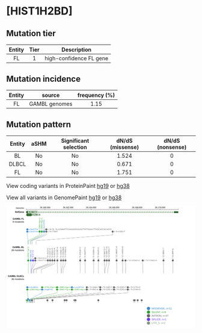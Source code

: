 # [HIST1H2BD]

## Mutation tier

|Entity|Tier|Description            |
|:------:|:----:|-----------------------|
|FL    |1   |high-confidence FL gene|
## Mutation incidence

|Entity|source       |frequency (%)|
|:------:|:-------------:|:-------------:|
|FL    |GAMBL genomes|1.15         |

## Mutation pattern

|Entity|aSHM|Significant selection|dN/dS (missense)|dN/dS (nonsense)|
|:------:|:----:|:---------------------:|:----------------:|:----------------:|
|BL    |No  |No                   |1.524           |0               |
|DLBCL |No  |No                   |0.671           |0               |
|FL    |No  |No                   |1.751           |0               |



View coding variants in ProteinPaint [hg19](https://www.bcgsc.ca/downloads/morinlab/GAMBL/test/genes/HIST1H2BD_protein.html)  or [hg38](https://www.bcgsc.ca/downloads/morinlab/GAMBL/test/genes/HIST1H2BD_protein_hg38.html)

View all variants in GenomePaint [hg19](https://www.bcgsc.ca/downloads/morinlab/GAMBL/test/genes/HIST1H2BD.html)  or [hg38](https://www.bcgsc.ca/downloads/morinlab/GAMBL/test/genes/HIST1H2BD_hg38.html)

![image](images/proteinpaint/HIST1H2BD.svg)
